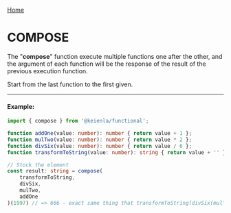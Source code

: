 [Home](./../../README.md)

# COMPOSE

The "**compose**" function execute multiple functions one after the other, and the argument of each function will be the response of the result of the previous execution function.

Start from the last function to the first given.

--------------
#### Example:
``` typescript
import { compose } from '@keienla/functional';

function addOne(value: number): number { return value + 1 };
function mulTwo(value: number): number { return value * 2 };
function divSix(value: number): number { return value / 6 };
function transformToString(value: number): string { return value + '' }

// Stock the element
const result: string = compose(
    transformToString,
    divSix,
    mulTwo,
    addOne
)(1997) // => 666 - exact same thing that transformToString(divSix(mulTwo(addOne(1997)))) => 1997 + 1 = 1998 => 1998 * 2 = 3996 => 3996 / 6 = 666 => 666 + '' = '666'
```